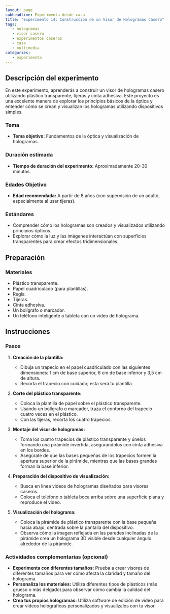```yaml
---
layout: page  
subheadline: Experimenta desde casa  
title: "Experimento 14: Construcción de un Visor de Hologramas Casero"   
tags:  
   - hologramas  
   - visor casero  
   - experimentos caseros  
   - casa
   - multimedia 
categories:  
   - experimenta  
---
```


## Descripción del experimento

En este experimento, aprenderás a construir un visor de hologramas casero utilizando plástico transparente, tijeras y cinta adhesiva. Este proyecto es una excelente manera de explorar los principios básicos de la óptica y entender cómo se crean y visualizan los hologramas utilizando dispositivos simples.

### Tema

- **Tema objetivo:** Fundamentos de la óptica y visualización de hologramas.

### Duración estimada

- **Tiempo de duración del experimento:** Aproximadamente 20-30 minutos.

### Edades Objetivo

- **Edad recomendada:** A partir de 8 años (con supervisión de un adulto, especialmente al usar tijeras).

### Estándares

- Comprender cómo los hologramas son creados y visualizados utilizando principios ópticos.
- Explorar cómo la luz y las imágenes interactúan con superficies transparentes para crear efectos tridimensionales.

## Preparación

### Materiales

- Plástico transparente.
- Papel cuadriculado (para plantillas).
- Regla.
- Tijeras.
- Cinta adhesiva.
- Un bolígrafo o marcador.
- Un teléfono inteligente o tableta con un video de holograma.

## Instrucciones

### Pasos

1. **Creación de la plantilla:**
   - Dibuja un trapecio en el papel cuadriculado con las siguientes dimensiones: 1 cm de base superior, 6 cm de base inferior y 3,5 cm de altura.
   - Recorta el trapecio con cuidado; esta será tu plantilla.

2. **Corte del plástico transparente:**
   - Coloca la plantilla de papel sobre el plástico transparente.
   - Usando un bolígrafo o marcador, traza el contorno del trapecio cuatro veces en el plástico.
   - Con las tijeras, recorta los cuatro trapecios.

3. **Montaje del visor de hologramas:**
   - Toma los cuatro trapecios de plástico transparente y únelos formando una pirámide invertida, asegurándolos con cinta adhesiva en los bordes.
   - Asegúrate de que las bases pequeñas de los trapecios formen la apertura superior de la pirámide, mientras que las bases grandes forman la base inferior.

4. **Preparación del dispositivo de visualización:**
   - Busca en línea videos de hologramas diseñados para visores caseros.
   - Coloca el teléfono o tableta boca arriba sobre una superficie plana y reproduce el video.

5. **Visualización del holograma:**
   - Coloca la pirámide de plástico transparente con la base pequeña hacia abajo, centrada sobre la pantalla del dispositivo.
   - Observa cómo la imagen reflejada en las paredes inclinadas de la pirámide crea un holograma 3D visible desde cualquier ángulo alrededor de la pirámide.

### Actividades complementarias (opcional)

- **Experimenta con diferentes tamaños:** Prueba a crear visores de diferentes tamaños para ver cómo afecta la claridad y tamaño del holograma.
- **Personaliza los materiales:** Utiliza diferentes tipos de plásticos (más grueso o más delgado) para observar cómo cambia la calidad del holograma.
- **Crea tus propios hologramas:** Utiliza software de edición de video para crear videos holográficos personalizados y visualízalos con tu visor.